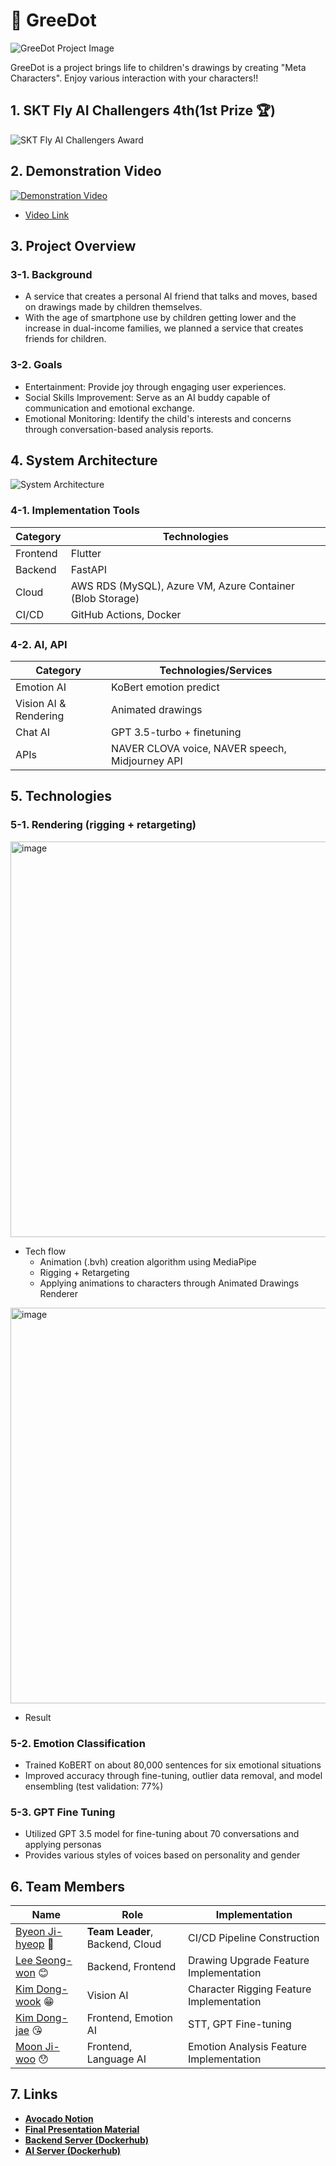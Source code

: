 # 🚀 GreeDot

![GreeDot Project Image](https://github.com/GreeDot/greedot/assets/120752098/7f174a8b-555a-4ebc-9122-f5677ad00ab5)

GreeDot is a project brings life to children's drawings by creating "Meta Characters".
Enjoy various interaction with your characters!!

## 1. SKT Fly AI Challengers 4th(1st Prize 🏆)

![SKT Fly AI Challengers Award](https://github.com/GreeDot/greedot/assets/120752098/72021669-84c8-4c75-9a2f-b73ec5564f47)

## 2. Demonstration Video

[![Demonstration Video](https://github.com/GreeDot/greedot/assets/120752098/ea200ca6-653b-4622-b2f3-43fc222ba332)](https://www.youtube.com/watch?v=_1cBe-LdLRE)

- [Video Link](https://www.youtube.com/watch?v=_1cBe-LdLRE)

## 3. Project Overview
### 3-1. Background
- A service that creates a personal AI friend that talks and moves, based on drawings made by children themselves.
- With the age of smartphone use by children getting lower and the increase in dual-income families, we planned a service that creates friends for children.

### 3-2. Goals
- Entertainment: Provide joy through engaging user experiences.
- Social Skills Improvement: Serve as an AI buddy capable of communication and emotional exchange.
- Emotional Monitoring: Identify the child's interests and concerns through conversation-based analysis reports.

## 4. System Architecture

![System Architecture](https://github.com/GreeDot/greedot/assets/120752098/1ab2ad98-6712-439f-aa92-e35f5b6b56e8)

### 4-1. Implementation Tools

| Category  | Technologies                                        |
|-----------|-----------------------------------------------------|
| Frontend  | Flutter                                             |
| Backend   | FastAPI                                             |
| Cloud     | AWS RDS (MySQL), Azure VM, Azure Container (Blob Storage) |
| CI/CD     | GitHub Actions, Docker                              |

### 4-2. AI, API

| Category                 | Technologies/Services                              |
|--------------------------|----------------------------------------------------|
| Emotion AI               | KoBert emotion predict                             |
| Vision AI & Rendering    | Animated drawings                                  |
| Chat AI                  | GPT 3.5-turbo + finetuning                         |
| APIs                     | NAVER CLOVA voice, NAVER speech, Midjourney API    |

## 5. Technologies
### 5-1. Rendering (rigging + retargeting)

<img width="633" alt="image" src="https://github.com/GreeDot/greedot/assets/120752098/4fd6044f-5e6f-4485-9b8e-779469cfde1e">

- Tech flow
  - Animation (.bvh) creation algorithm using MediaPipe
  - Rigging + Retargeting
  - Applying animations to characters through Animated Drawings Renderer

<img width="633" alt="image" src="https://github.com/GreeDot/greedot/assets/120752098/6509452b-9020-4c76-8498-53e1c72f274d">

- Result

### 5-2. Emotion Classification
- Trained KoBERT on about 80,000 sentences for six emotional situations
- Improved accuracy through fine-tuning, outlier data removal, and model ensembling (test validation: 77%)

### 5-3. GPT Fine Tuning
- Utilized GPT 3.5 model for fine-tuning about 70 conversations and applying personas
- Provides various styles of voices based on personality and gender

## 6. Team Members

| Name   | Role                                       | Implementation                                       |
| ------ | ------------------------------------------ | ---------------------------------------------------- |
| [Byeon Ji-hyeop](https://github.com/rimgosu) 🤨 | **Team Leader**, Backend, Cloud    | CI/CD Pipeline Construction |
| [Lee Seong-won](https://github.com/2Swon) 😊 | Backend, Frontend | Drawing Upgrade Feature Implementation |
| [Kim Dong-wook](https://github.com/donguk071) 😁 | Vision AI                     | Character Rigging Feature Implementation |
| [Kim Dong-jae](https://github.com/dongjaee) 😘 | Frontend, Emotion AI               | STT, GPT Fine-tuning |
| [Moon Ji-woo](https://github.com/Moonjiwoojdjeiwnwh) 😯 | Frontend, Language AI             | Emotion Analysis Feature Implementation |

## 7. Links

- [**Avocado Notion**](https://cuddly-spinach-1a9.notion.site/90bdc1a12dcd4e79a551be74e0b76196?pvs=25)
- [**Final Presentation Material**](https://github.com/GreeDot/greedot/blob/main/assets/%EC%B5%9C%EC%A2%85PPT_%EA%B7%B8%EB%A6%AC%EB%8B%B7.pdf)
- [**Backend Server (Dockerhub)**](https://hub.docker.com/repository/docker/newnyup319/greedot-backend/general)
- [**AI Server (Dockerhub)**](https://hub.docker.com/repository/docker/newnyup319/greedot-ai/general)
